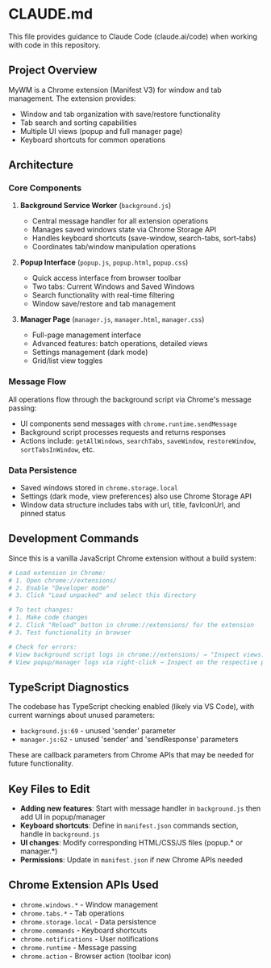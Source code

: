 # CLAUDE.md

This file provides guidance to Claude Code (claude.ai/code) when working with code in this repository.

## Project Overview

MyWM is a Chrome extension (Manifest V3) for window and tab management. The extension provides:
- Window and tab organization with save/restore functionality
- Tab search and sorting capabilities
- Multiple UI views (popup and full manager page)
- Keyboard shortcuts for common operations

## Architecture

### Core Components

1. **Background Service Worker** (`background.js`)
   - Central message handler for all extension operations
   - Manages saved windows state via Chrome Storage API
   - Handles keyboard shortcuts (save-window, search-tabs, sort-tabs)
   - Coordinates tab/window manipulation operations

2. **Popup Interface** (`popup.js`, `popup.html`, `popup.css`)
   - Quick access interface from browser toolbar
   - Two tabs: Current Windows and Saved Windows
   - Search functionality with real-time filtering
   - Window save/restore and tab management

3. **Manager Page** (`manager.js`, `manager.html`, `manager.css`)
   - Full-page management interface
   - Advanced features: batch operations, detailed views
   - Settings management (dark mode)
   - Grid/list view toggles

### Message Flow

All operations flow through the background script via Chrome's message passing:
- UI components send messages with `chrome.runtime.sendMessage`
- Background script processes requests and returns responses
- Actions include: `getAllWindows`, `searchTabs`, `saveWindow`, `restoreWindow`, `sortTabsInWindow`, etc.

### Data Persistence

- Saved windows stored in `chrome.storage.local`
- Settings (dark mode, view preferences) also use Chrome Storage API
- Window data structure includes tabs with url, title, favIconUrl, and pinned status

## Development Commands

Since this is a vanilla JavaScript Chrome extension without a build system:

```bash
# Load extension in Chrome:
# 1. Open chrome://extensions/
# 2. Enable "Developer mode"
# 3. Click "Load unpacked" and select this directory

# To test changes:
# 1. Make code changes
# 2. Click "Reload" button in chrome://extensions/ for the extension
# 3. Test functionality in browser

# Check for errors:
# View background script logs in chrome://extensions/ → "Inspect views: service worker"
# View popup/manager logs via right-click → Inspect on the respective pages
```

## TypeScript Diagnostics

The codebase has TypeScript checking enabled (likely via VS Code), with current warnings about unused parameters:
- `background.js:69` - unused 'sender' parameter
- `manager.js:62` - unused 'sender' and 'sendResponse' parameters

These are callback parameters from Chrome APIs that may be needed for future functionality.

## Key Files to Edit

- **Adding new features**: Start with message handler in `background.js` then add UI in popup/manager
- **Keyboard shortcuts**: Define in `manifest.json` commands section, handle in `background.js`
- **UI changes**: Modify corresponding HTML/CSS/JS files (popup.* or manager.*)
- **Permissions**: Update in `manifest.json` if new Chrome APIs needed

## Chrome Extension APIs Used

- `chrome.windows.*` - Window management
- `chrome.tabs.*` - Tab operations
- `chrome.storage.local` - Data persistence
- `chrome.commands` - Keyboard shortcuts
- `chrome.notifications` - User notifications
- `chrome.runtime` - Message passing
- `chrome.action` - Browser action (toolbar icon)